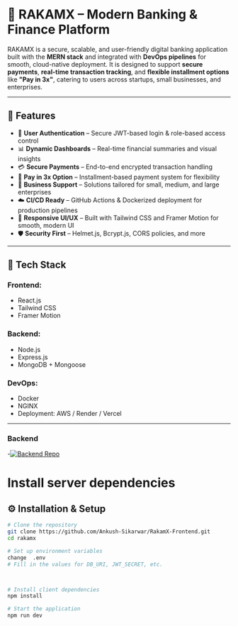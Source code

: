 # 💸 RAKAMX – Modern Banking & Finance Platform

RAKAMX is a secure, scalable, and user-friendly digital banking application built with the **MERN stack** and integrated with **DevOps pipelines** for smooth, cloud-native deployment. 
It is designed to support **secure payments**, **real-time transaction tracking**, and **flexible installment options** like **"Pay in 3x"**, catering to users across startups, small businesses, and enterprises.

---

## 🚀 Features

- 🔐 **User Authentication** – Secure JWT-based login & role-based access control  
- 📊 **Dynamic Dashboards** – Real-time financial summaries and visual insights  
- 💳 **Secure Payments** – End-to-end encrypted transaction handling  
- 📆 **Pay in 3x Option** – Installment-based payment system for flexibility  
- 🏢 **Business Support** – Solutions tailored for small, medium, and large enterprises  
- ☁️ **CI/CD Ready** – GitHub Actions & Dockerized deployment for production pipelines  
- 🎨 **Responsive UI/UX** – Built with Tailwind CSS and Framer Motion for smooth, modern UI  
- 🛡️ **Security First** – Helmet.js, Bcrypt.js, CORS policies, and more

---

## 🧰 Tech Stack

### Frontend:
- React.js  
- Tailwind CSS  
- Framer Motion  


### Backend:
- Node.js  
- Express.js  
- MongoDB + Mongoose  
  

### DevOps:
- Docker  
- NGINX 
- Deployment: AWS / Render / Vercel

---
### Backend
-[![Backend Repo](https://img.shields.io/badge/GitHub-RakamX--Backend-blue?logo=github&style=for-the-badge)](https://github.com/Ankush-Sikarwar/RakamX-Backend.git)



# Install server dependencies

## ⚙️ Installation & Setup



```bash
# Clone the repository
git clone https://github.com/Ankush-Sikarwar/RakamX-Frontend.git
cd rakamx

# Set up environment variables
change  .env
# Fill in the values for DB_URI, JWT_SECRET, etc.



# Install client dependencies
npm install

# Start the application
npm run dev




